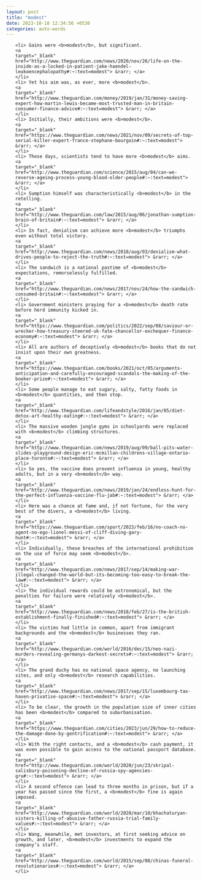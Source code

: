 ```yaml
---
layout: post
title: "modest"
date: 2023-10-10 12:34:56 +0530
categories: auto-words
---
```

<ol>

    <li> Gains were <b>modest</b>, but significant.
    <a 
    target="_blank" 
    href="http://www.theguardian.com/news/2020/nov/26/life-on-the-inside-as-a-locked-in-patient-jake-haendel-leukoencephalopathy#:~:text=modest"> &rarr; </a>
    </li>
    <li> Yet his aim was, as ever, more <b>modest</b>.
    <a 
    target="_blank" 
    href="http://www.theguardian.com/money/2019/jan/31/money-saving-expert-how-martin-lewis-became-most-trusted-man-in-britain-consumer-finance-advice#:~:text=modest"> &rarr; </a>
    </li>
    <li> Initially, their ambitions were <b>modest</b>.
    <a 
    target="_blank" 
    href="https://www.theguardian.com/news/2021/nov/09/secrets-of-top-serial-killer-expert-france-stephane-bourgoin#:~:text=modest"> &rarr; </a>
    </li>
    <li> These days, scientists tend to have more <b>modest</b> aims.
    <a 
    target="_blank" 
    href="http://www.theguardian.com/science/2015/aug/04/can-we-reverse-ageing-process-young-blood-older-people#:~:text=modest"> &rarr; </a>
    </li>
    <li> Sumption himself was characteristically <b>modest</b> in the retelling.
    <a 
    target="_blank" 
    href="http://www.theguardian.com/law/2015/aug/06/jonathan-sumption-brain-of-britain#:~:text=modest"> &rarr; </a>
    </li>
    <li> In fact, denialism can achieve more <b>modest</b> triumphs even without total victory.
    <a 
    target="_blank" 
    href="http://www.theguardian.com/news/2018/aug/03/denialism-what-drives-people-to-reject-the-truth#:~:text=modest"> &rarr; </a>
    </li>
    <li> The sandwich is a national pastime of <b>modest</b> expectations, remorselessly fulfilled.
    <a 
    target="_blank" 
    href="http://www.theguardian.com/news/2017/nov/24/how-the-sandwich-consumed-britain#:~:text=modest"> &rarr; </a>
    </li>
    <li> Government ministers praying for a <b>modest</b> death rate before herd immunity kicked in.
    <a 
    target="_blank" 
    href="https://www.theguardian.com/politics/2022/sep/08/saviour-or-wrecker-how-treasury-steered-uk-fate-chancellor-exchequer-finance-economy#:~:text=modest"> &rarr; </a>
    </li>
    <li> All are authors of deceptively <b>modest</b> books that do not insist upon their own greatness.
    <a 
    target="_blank" 
    href="https://www.theguardian.com/books/2021/oct/05/arguments-anticipation-and-carefully-encouraged-scandals-the-making-of-the-booker-prize#:~:text=modest"> &rarr; </a>
    </li>
    <li> Some people manage to eat sugary, salty, fatty foods in <b>modest</b> quantities, and then stop.
    <a 
    target="_blank" 
    href="http://www.theguardian.com/lifeandstyle/2016/jan/05/diet-detox-art-healthy-eating#:~:text=modest"> &rarr; </a>
    </li>
    <li> The massive wooden jungle gyms in schoolyards were replaced with <b>modest</b> climbing structures.
    <a 
    target="_blank" 
    href="http://www.theguardian.com/news/2019/aug/09/ball-pits-water-slides-playground-design-eric-mcmillan-childrens-village-ontario-place-toronto#:~:text=modest"> &rarr; </a>
    </li>
    <li> So yes, the vaccine does prevent influenza in young, healthy adults, but in a very <b>modest</b> way.
    <a 
    target="_blank" 
    href="http://www.theguardian.com/news/2019/jan/24/endless-hunt-for-the-perfect-influenza-vaccine-flu-jab#:~:text=modest"> &rarr; </a>
    </li>
    <li> Here was a chance at fame and, if not fortune, for the very best of the divers, a <b>modest</b> living.
    <a 
    target="_blank" 
    href="https://www.theguardian.com/sport/2023/feb/16/no-coach-no-agent-no-ego-lionel-messi-of-cliff-diving-gary-hunt#:~:text=modest"> &rarr; </a>
    </li>
    <li> Individually, these breaches of the international prohibition on the use of force may seem <b>modest</b>.
    <a 
    target="_blank" 
    href="http://www.theguardian.com/news/2017/sep/14/making-war-illegal-changed-the-world-but-its-becoming-too-easy-to-break-the-law#:~:text=modest"> &rarr; </a>
    </li>
    <li> The individual rewards could be astronomical, but the penalties for failure were relatively <b>modest</b>.
    <a 
    target="_blank" 
    href="http://www.theguardian.com/news/2018/feb/27/is-the-british-establishment-finally-finished#:~:text=modest"> &rarr; </a>
    </li>
    <li> The victims had little in common, apart from immigrant backgrounds and the <b>modest</b> businesses they ran.
    <a 
    target="_blank" 
    href="http://www.theguardian.com/world/2016/dec/15/neo-nazi-murders-revealing-germanys-darkest-secrets#:~:text=modest"> &rarr; </a>
    </li>
    <li> The grand duchy has no national space agency, no launching sites, and only <b>modest</b> research capabilities.
    <a 
    target="_blank" 
    href="http://www.theguardian.com/news/2017/sep/15/luxembourg-tax-haven-privatise-space#:~:text=modest"> &rarr; </a>
    </li>
    <li> To be clear, the growth in the population size of inner cities has been <b>modest</b> compared to suburbanisation.
    <a 
    target="_blank" 
    href="https://www.theguardian.com/cities/2023/jun/29/how-to-reduce-the-damage-done-by-gentrification#:~:text=modest"> &rarr; </a>
    </li>
    <li> With the right contacts, and a <b>modest</b> cash payment, it was even possible to gain access to the national passport database.
    <a 
    target="_blank" 
    href="http://www.theguardian.com/world/2020/jun/23/skripal-salisbury-poisoning-decline-of-russia-spy-agencies-gru#:~:text=modest"> &rarr; </a>
    </li>
    <li> A second offence can lead to three months in prison, but if a year has passed since the first, a <b>modest</b> fine is again imposed.
    <a 
    target="_blank" 
    href="http://www.theguardian.com/world/2020/mar/10/khachaturyan-sisters-killing-of-abusive-father-russia-trial-family-values#:~:text=modest"> &rarr; </a>
    </li>
    <li> Wang, meanwhile, met investors, at first seeking advice on growth, and later, <b>modest</b> investments to expand the company’s staff.
    <a 
    target="_blank" 
    href="http://www.theguardian.com/world/2015/sep/08/chinas-funeral-revolutionaries#:~:text=modest"> &rarr; </a>
    </li>